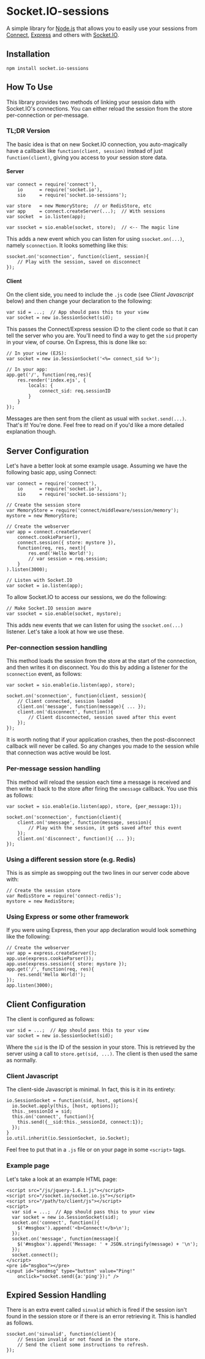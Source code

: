 Socket.IO-sessions
==================

A simple library for [Node.js](https://github.com/joyent/node) that allows you to easily use your sessions from [Connect](http://github.com/senchalabs/Connect), [Express](http://github.com/visionmedia/express) and others with [Socket.IO](http://github.com/LearnBoost/Socket.IO-node).


## Installation
    npm install socket.io-sessions


## How To Use
This library provides two methods of linking your session data with Socket.IO's connections. You can either reload the session from the store per-connection or per-message.

### TL;DR Version
The basic idea is that on new Socket.IO connection, you auto-magically have a callback like `function(client, session)` instead of just `function(client)`, giving you access to your session store data.

#### Server
    var connect = require('connect'),
        io      = require('socket.io'),
        sio     = require('socket.io-sessions');

    var store   = new MemoryStore;  // or RedisStore, etc
    var app     = connect.createServer(...);  // With sessions
    var socket  = io.listen(app);

    var ssocket = sio.enable(socket, store);  // <-- The magic line

This adds a new event which you can listen for using `ssocket.on(...)`, namely `sconnection`. It looks something like this:

    ssocket.on('sconnection', function(client, session){
        // Play with the session, saved on disconnect
    });

#### Client
On the client side, you need to include the `.js` code (see *Client Javascript* below) and then change your declaration to the following:

    var sid = ...;  // App should pass this to your view
    var socket = new io.SessionSocket(sid);

This passes the Connect/Express session ID to the client code so that it can tell the server who you are. You'll need to find a way to get the `sid` property in your view, of course. On Express, this is done like so:

    // In your view (EJS):
    var socket = new io.SessionSocket('<%= connect_sid %>');

    // In your app:
    app.get('/', function(req,res){
        res.render('index.ejs', {
            locals: { 
                connect_sid: req.sessionID
            }
        }
    });

Messages are then sent from the client as usual with `socket.send(...)`. That's it! You're done. Feel free to read on if you'd like a more detailed explanation though.



## Server Configuration
Let's have a better look at some example usage. Assuming we have the following basic app, using Connect:

    var connect = require('connect'),
        io      = require('socket.io'),
        sio     = require('socket.io-sessions');

    // Create the session store
    var MemoryStore = require('connect/middleware/session/memory');
    mystore = new MemoryStore;

    // Create the webserver
    var app = connect.createServer(
        connect.cookieParser(),
        connect.session({ store: mystore }),
        function(req, res, next){
            res.end('Hello World!');
            // var session = req.session;
        }
    ).listen(3000);

    // Listen with Socket.IO
    var socket = io.listen(app);

To allow Socket.IO to access our sessions, we do the following:

    // Make Socket.IO session aware
    var ssocket = sio.enable(socket, mystore);

This adds new events that we can listen for using the `ssocket.on(...)` listener. Let's take a look at how we use these.

### Per-connection session handling
This method loads the session from the store at the start of the connection, and then writes it on disconnect. You do this by adding a listener for the `sconnection` event, as follows:

    var socket = sio.enable(io.listen(app), store);

    socket.on('sconnection', function(client, session){
        // Client connected, session loaded
        client.on('message', function(message){ ... });
        client.on('disconnect', function(){
            // Client disconnected, session saved after this event
        });
    });

It is worth noting that if your application crashes, then the post-disconnect callback will never be called. So any changes you made to the session while that connection was active would be lost.

### Per-message session handling
This method will reload the session each time a message is received and then write it back to the store after firing the `smessage` callback. You use this as follows:

    var socket = sio.enable(io.listen(app), store, {per_message:1});

    socket.on('sconnection', function(client){
        client.on('smessage', function(message, session){
            // Play with the session, it gets saved after this event
        });
        client.on('disconnect', function(){ ... });
    });

### Using a different session store (e.g. Redis)
This is as simple as swopping out the two lines in our server code above with:

    // Create the session store
    var RedisStore = require('connect-redis');
    mystore = new RedisStore;

### Using Express or some other framework
If you were using Express, then your app declaration would look something like the following:

    // Create the webserver
    var app = express.createServer();
    app.use(express.cookieParser());
    app.use(express.session({ store: mystore });
    app.get('/', function(req, res){
        res.send('Hello World!');
    });
    app.listen(3000);



## Client Configuration
The client is configured as follows:

    var sid = ...;  // App should pass this to your view
    var socket = new io.SessionSocket(sid);

Where the `sid` is the ID of the session in your store. This is retrieved by the server using a call to `store.get(sid, ...)`. The client is then used the same as normally.

### Client Javascript
The client-side Javascript is minimal. In fact, this is it in its entirety:

    io.SessionSocket = function(sid, host, options){
      io.Socket.apply(this, [host, options]);
      this._sessionId = sid;
      this.on('connect', function(){
        this.send({__sid:this._sessionId, connect:1});
      });
    }
    io.util.inherit(io.SessionSocket, io.Socket);

Feel free to put that in a `.js` file or on your page in some `<script>` tags.

### Example page
Let's take a look at an example HTML page:

    <script src="/js/jquery-1.6.1.js"></script>
    <script src="/socket.io/socket.io.js"></script>
    <script src="/path/to/client/js"></script>
    <script>
      var sid = ...;  // App should pass this to your view
      var socket = new io.SessionSocket(sid);
      socket.on('connect', function(){
        $('#msgbox').append('<b>Connect!</b>\n');
      });
      socket.on('message', function(message){
        $('#msgbox').append('Message: ' + JSON.stringify(message) + '\n');
      });
      socket.connect();
    </script>
    <pre id="msgbox"></pre>
    <input id="sendmsg" type="button" value="Ping!"
        onclick="socket.send({a:'ping'});" />



## Expired Session Handling

There is an extra event called `sinvalid` which is fired if the session isn't found in the session store or if there is an error retrieving it. This is handled as follows.

    ssocket.on('sinvalid', function(client){
        // Session invalid or not found in the store.
        // Send the client some instructions to refresh.
    });
